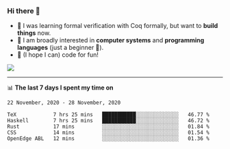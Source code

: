 ### Hi there 👋

- 🤔 I was learning formal verification with Coq formally, but want to **build things** now.
- 😬 I am broadly interested in **computer systems** and **programming languages** (just a beginner 🥺).
- 🤩 (I hope I can) code for fun!

<img src="https://github-readme-stats.vercel.app/api?username=xxchan&show_icons=true&icon_color=0366d6&text_color=24292e&bg_color=ffffff&hide_title=true" />

---

📊 **The last 7 days I spent my time on** 

<!--START_SECTION:waka-->
```text
22 November, 2020 - 28 November, 2020

TeX            7 hrs 25 mins   ███████████░░░░░░░░░░░░░░   46.77 % 
Haskell        7 hrs 25 mins   ███████████░░░░░░░░░░░░░░   46.72 % 
Rust           17 mins         ░░░░░░░░░░░░░░░░░░░░░░░░░   01.84 % 
CSS            14 mins         ░░░░░░░░░░░░░░░░░░░░░░░░░   01.54 % 
OpenEdge ABL   12 mins         ░░░░░░░░░░░░░░░░░░░░░░░░░   01.36 %
```
<!--END_SECTION:waka-->

<!--
**xxchan/xxchan** is a ✨ _special_ ✨ repository because its `README.md` (this file) appears on your GitHub profile.

Here are some ideas to get you started:

- 🔭 I’m currently working on ...
- 🌱 I’m currently learning ...
- 👯 I’m looking to collaborate on ...
- 🤔 I’m looking for help with ...
- 💬 Ask me about ...
- 📫 How to reach me: ...
- 😄 Pronouns: ...
- ⚡ Fun fact: ...
-->

